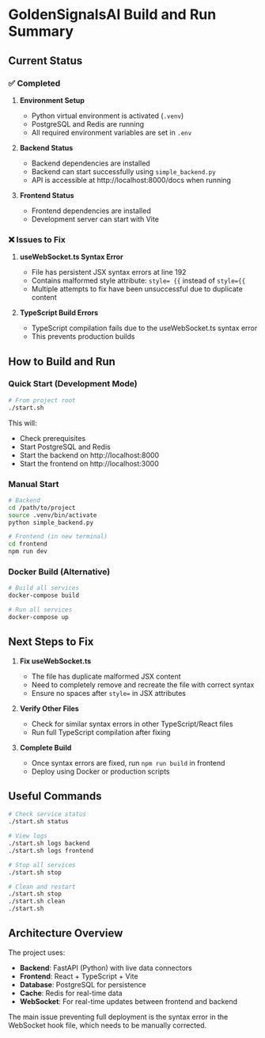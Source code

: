 # GoldenSignalsAI Build and Run Summary

## Current Status

### ✅ Completed
1. **Environment Setup**
   - Python virtual environment is activated (`.venv`)
   - PostgreSQL and Redis are running
   - All required environment variables are set in `.env`

2. **Backend Status**
   - Backend dependencies are installed
   - Backend can start successfully using `simple_backend.py`
   - API is accessible at http://localhost:8000/docs when running

3. **Frontend Status**
   - Frontend dependencies are installed
   - Development server can start with Vite

### ❌ Issues to Fix

1. **useWebSocket.ts Syntax Error**
   - File has persistent JSX syntax errors at line 192
   - Contains malformed style attribute: `style= {{` instead of `style={{`
   - Multiple attempts to fix have been unsuccessful due to duplicate content

2. **TypeScript Build Errors**
   - TypeScript compilation fails due to the useWebSocket.ts syntax error
   - This prevents production builds

## How to Build and Run

### Quick Start (Development Mode)
```bash
# From project root
./start.sh
```

This will:
- Check prerequisites
- Start PostgreSQL and Redis
- Start the backend on http://localhost:8000
- Start the frontend on http://localhost:3000

### Manual Start
```bash
# Backend
cd /path/to/project
source .venv/bin/activate
python simple_backend.py

# Frontend (in new terminal)
cd frontend
npm run dev
```

### Docker Build (Alternative)
```bash
# Build all services
docker-compose build

# Run all services
docker-compose up
```

## Next Steps to Fix

1. **Fix useWebSocket.ts**
   - The file has duplicate malformed JSX content
   - Need to completely remove and recreate the file with correct syntax
   - Ensure no spaces after `style=` in JSX attributes

2. **Verify Other Files**
   - Check for similar syntax errors in other TypeScript/React files
   - Run full TypeScript compilation after fixing

3. **Complete Build**
   - Once syntax errors are fixed, run `npm run build` in frontend
   - Deploy using Docker or production scripts

## Useful Commands

```bash
# Check service status
./start.sh status

# View logs
./start.sh logs backend
./start.sh logs frontend

# Stop all services
./start.sh stop

# Clean and restart
./start.sh stop
./start.sh clean
./start.sh
```

## Architecture Overview

The project uses:
- **Backend**: FastAPI (Python) with live data connectors
- **Frontend**: React + TypeScript + Vite
- **Database**: PostgreSQL for persistence
- **Cache**: Redis for real-time data
- **WebSocket**: For real-time updates between frontend and backend

The main issue preventing full deployment is the syntax error in the WebSocket hook file, which needs to be manually corrected. 